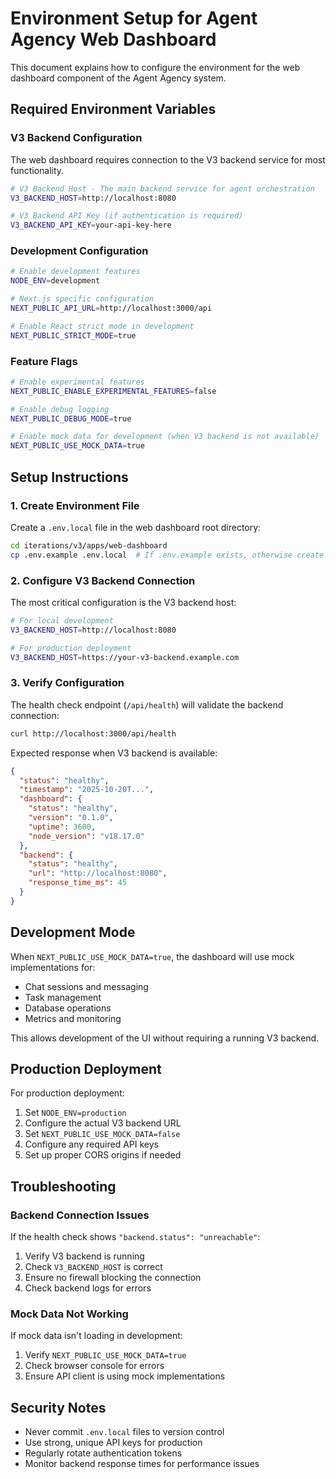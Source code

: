 # Environment Setup for Agent Agency Web Dashboard

This document explains how to configure the environment for the web dashboard component of the Agent Agency system.

## Required Environment Variables

### V3 Backend Configuration

The web dashboard requires connection to the V3 backend service for most functionality.

```bash
# V3 Backend Host - The main backend service for agent orchestration
V3_BACKEND_HOST=http://localhost:8080

# V3 Backend API Key (if authentication is required)
V3_BACKEND_API_KEY=your-api-key-here
```

### Development Configuration

```bash
# Enable development features
NODE_ENV=development

# Next.js specific configuration
NEXT_PUBLIC_API_URL=http://localhost:3000/api

# Enable React strict mode in development
NEXT_PUBLIC_STRICT_MODE=true
```

### Feature Flags

```bash
# Enable experimental features
NEXT_PUBLIC_ENABLE_EXPERIMENTAL_FEATURES=false

# Enable debug logging
NEXT_PUBLIC_DEBUG_MODE=true

# Enable mock data for development (when V3 backend is not available)
NEXT_PUBLIC_USE_MOCK_DATA=true
```

## Setup Instructions

### 1. Create Environment File

Create a `.env.local` file in the web dashboard root directory:

```bash
cd iterations/v3/apps/web-dashboard
cp .env.example .env.local  # If .env.example exists, otherwise create manually
```

### 2. Configure V3 Backend Connection

The most critical configuration is the V3 backend host:

```bash
# For local development
V3_BACKEND_HOST=http://localhost:8080

# For production deployment
V3_BACKEND_HOST=https://your-v3-backend.example.com
```

### 3. Verify Configuration

The health check endpoint (`/api/health`) will validate the backend connection:

```bash
curl http://localhost:3000/api/health
```

Expected response when V3 backend is available:
```json
{
  "status": "healthy",
  "timestamp": "2025-10-20T...",
  "dashboard": {
    "status": "healthy",
    "version": "0.1.0",
    "uptime": 3600,
    "node_version": "v18.17.0"
  },
  "backend": {
    "status": "healthy",
    "url": "http://localhost:8080",
    "response_time_ms": 45
  }
}
```

## Development Mode

When `NEXT_PUBLIC_USE_MOCK_DATA=true`, the dashboard will use mock implementations for:

- Chat sessions and messaging
- Task management
- Database operations
- Metrics and monitoring

This allows development of the UI without requiring a running V3 backend.

## Production Deployment

For production deployment:

1. Set `NODE_ENV=production`
2. Configure the actual V3 backend URL
3. Set `NEXT_PUBLIC_USE_MOCK_DATA=false`
4. Configure any required API keys
5. Set up proper CORS origins if needed

## Troubleshooting

### Backend Connection Issues

If the health check shows `"backend.status": "unreachable"`:

1. Verify V3 backend is running
2. Check `V3_BACKEND_HOST` is correct
3. Ensure no firewall blocking the connection
4. Check backend logs for errors

### Mock Data Not Working

If mock data isn't loading in development:

1. Verify `NEXT_PUBLIC_USE_MOCK_DATA=true`
2. Check browser console for errors
3. Ensure API client is using mock implementations

## Security Notes

- Never commit `.env.local` files to version control
- Use strong, unique API keys for production
- Regularly rotate authentication tokens
- Monitor backend response times for performance issues
